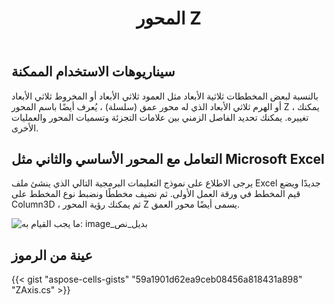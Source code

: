 ﻿---
title: المحور Z
type: docs
weight: 210
url: /ar/net/z-axis/
---
## **سيناريوهات الاستخدام الممكنة**
بالنسبة لبعض المخططات ثلاثية الأبعاد مثل العمود ثلاثي الأبعاد أو المخروط ثلاثي الأبعاد أو الهرم ثلاثي الأبعاد الذي له محور عمق (سلسلة) ، يُعرف أيضًا باسم المحور Z ، يمكنك تغييره. يمكنك تحديد الفاصل الزمني بين علامات التجزئة وتسميات المحور والعمليات الأخرى.
## **التعامل مع المحور الأساسي والثاني مثل Microsoft Excel**
 يرجى الاطلاع على نموذج التعليمات البرمجية التالي الذي ينشئ ملف Excel جديدًا ويضع قيم المخطط في ورقة العمل الأولى. ثم نضيف مخططًا ونضبط نوع المخطط على Column3D ، ثم يمكنك رؤية المحور Z يسمى أيضًا محور العمق.

![ما يجب القيام به: image_بديل_نص](excel.png)
## **عينة من الرموز**
{{< gist "aspose-cells-gists" "59a1901d62ea9ceb08456a818431a898" "ZAxis.cs" >}}
